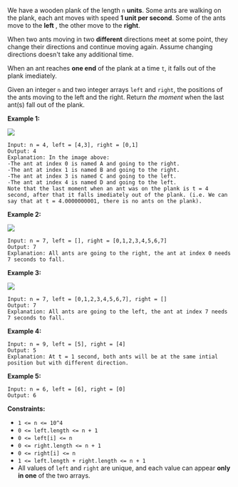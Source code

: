 We have a wooden plank of the length `n` **units**. Some ants are walking on
the plank, each ant moves with speed **1 unit per second**. Some of the ants
move to the **left** , the other move to the **right**.

When two ants moving in two **different** directions meet at some point, they
change their directions and continue moving again. Assume changing directions
doesn't take any additional time.

When an ant reaches **one end** of the plank at a time `t`, it falls out of
the plank imediately.

Given an integer `n` and two integer arrays `left` and `right`, the positions
of the ants moving to the left and the right. Return _the  moment_ when the
last ant(s) fall out of the plank.



**Example 1:**

![](https://assets.leetcode.com/uploads/2020/06/17/ants.jpg)

    
    
    Input: n = 4, left = [4,3], right = [0,1]
    Output: 4
    Explanation: In the image above:
    -The ant at index 0 is named A and going to the right.
    -The ant at index 1 is named B and going to the right.
    -The ant at index 3 is named C and going to the left.
    -The ant at index 4 is named D and going to the left.
    Note that the last moment when an ant was on the plank is t = 4 second, after that it falls imediately out of the plank. (i.e. We can say that at t = 4.0000000001, there is no ants on the plank).
    

**Example 2:**

![](https://assets.leetcode.com/uploads/2020/06/17/ants2.jpg)

    
    
    Input: n = 7, left = [], right = [0,1,2,3,4,5,6,7]
    Output: 7
    Explanation: All ants are going to the right, the ant at index 0 needs 7 seconds to fall.
    

**Example 3:**

![](https://assets.leetcode.com/uploads/2020/06/17/ants3.jpg)

    
    
    Input: n = 7, left = [0,1,2,3,4,5,6,7], right = []
    Output: 7
    Explanation: All ants are going to the left, the ant at index 7 needs 7 seconds to fall.
    

**Example 4:**

    
    
    Input: n = 9, left = [5], right = [4]
    Output: 5
    Explanation: At t = 1 second, both ants will be at the same intial position but with different direction.
    

**Example 5:**

    
    
    Input: n = 6, left = [6], right = [0]
    Output: 6
    



**Constraints:**

  * `1 <= n <= 10^4`
  * `0 <= left.length <= n + 1`
  * `0 <= left[i] <= n`
  * `0 <= right.length <= n + 1`
  * `0 <= right[i] <= n`
  * `1 <= left.length + right.length <= n + 1`
  * All values of `left` and `right` are unique, and each value can appear **only in one** of the two arrays.

